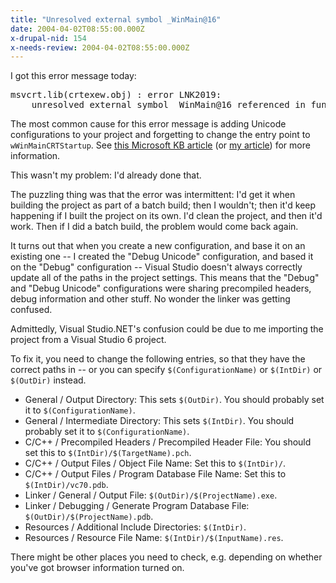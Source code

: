 ```yaml
---
title: "Unresolved external symbol _WinMain@16"
date: 2004-04-02T08:55:00.000Z
x-drupal-nid: 154
x-needs-review: 2004-04-02T08:55:00.000Z
---
```

I got this error message today:

<pre>msvcrt.lib(crtexew.obj) : error LNK2019:
    unresolved external symbol _WinMain@16 referenced in function _WinMainCRTStartup</pre>

The most common cause for this error message is adding Unicode configurations to your project and forgetting to change the entry point to `wWinMainCRTStartup`. See [this Microsoft KB article](http://support.microsoft.com/default.aspx?scid=kb;EN-US;125750) (or [my article](/node/view/135)) for more information.

This wasn't my problem: I'd already done that.

The puzzling thing was that the error was intermittent: I'd get it when building the project as part of a batch build; then I wouldn't; then it'd keep happening if I built the project on its own. I'd clean the project, and then it'd work. Then if I did a batch build, the problem would come back again.

It turns out that when you create a new configuration, and base it on an existing one -- I created the "Debug Unicode" configuration, and based it on the "Debug" configuration -- Visual Studio doesn't always correctly update all of the paths in the project settings. This means that the "Debug" and "Debug Unicode" configurations were sharing precompiled headers, debug information and other stuff. No wonder the linker was getting confused.

Admittedly, Visual Studio.NET's confusion could be due to me importing the project from a Visual Studio 6 project.

To fix it, you need to change the following entries, so that they have the correct paths in -- or you can specify `$(ConfigurationName)` or `$(IntDir)` or `$(OutDir)` instead.

*   General / Output Directory: This sets `$(OutDir)`. You should probably set it to `$(ConfigurationName)`.
*   General / Intermediate Directory: This sets `$(IntDir)`. You should probably set it to `$(ConfigurationName)`.
*   C/C++ / Precompiled Headers / Precompiled Header File: You should set this to `$(IntDir)/$(TargetName).pch`.
*   C/C++ / Output Files / Object File Name: Set this to `$(IntDir)/`.
*   C/C++ / Output Files / Program Database File Name: Set this to `$(IntDir)/vc70.pdb`.
*   Linker / General / Output File: `$(OutDir)/$(ProjectName).exe`.
*   Linker / Debugging / Generate Program Database File: `$(OutDir)/$(ProjectName).pdb`.
*   Resources / Additional Include Directories: `$(IntDir)`.
*   Resources / Resource File Name: `$(IntDir)/$(InputName).res`.

There might be other places you need to check, e.g. depending on whether you've got browser information turned on.
